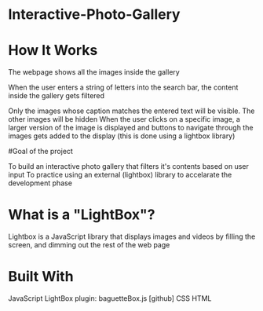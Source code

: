 # Interactive-Photo-Gallery
 
# How It Works
The webpage shows all the images inside the gallery

When the user enters a string of letters into the search bar, the content inside the gallery gets filtered

Only the images whose caption matches the entered text will be visible. The other images will be hidden
When the user clicks on a specific image, a larger version of the image is displayed and buttons to navigate through the images gets added to the display (this is done using a lightbox library)

#Goal of the project

To build an interactive photo gallery that filters it's contents based on user input
To practice using an external (lightbox) library to accelarate the development phase
# What is a "LightBox"?
Lightbox is a JavaScript library that displays images and videos by filling the screen, and dimming out the rest of the web page

# Built With
JavaScript
LightBox plugin: baguetteBox.js [github]
CSS
HTML
